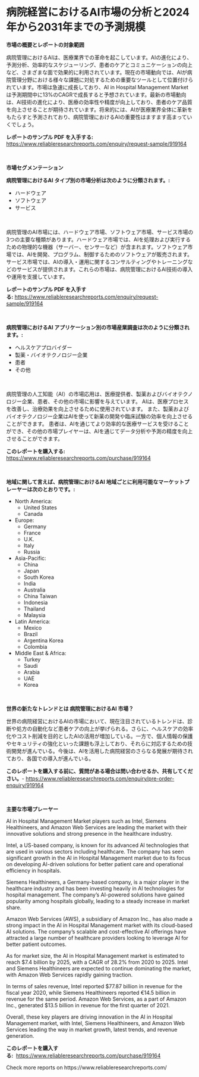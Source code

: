<p><h1>病院経営におけるAI市場の分析と2024年から2031年までの予測規模</h1></p><p><strong>市場の概要とレポートの対象範囲</strong></p>
<p><p>病院管理におけるAIは、医療業界での革命を起こしています。AIの進化により、予測分析、効率的なスケジューリング、患者のケアとコミュニケーションの向上など、さまざまな面で効果的に利用されています。現在の市場動向では、AIが病院管理分野における様々な課題に対処するための重要なツールとして位置付けられています。市場は急速に成長しており、AI in Hospital Management Marketは予測期間中に13%のCAGRで成長すると予想されています。最新の市場動向は、AI技術の進化により、医療の効率性や精度が向上しており、患者のケア品質を向上させることが期待されています。将来的には、AIが医療業界全体に革新をもたらすと予測されており、病院管理におけるAIの重要性はますます高まっていくでしょう。</p></p>
<p><strong>レポートのサンプル PDF を入手する:</strong> <a href="https://www.reliableresearchreports.com/enquiry/request-sample/919164">https://www.reliableresearchreports.com/enquiry/request-sample/919164</a></p>
<p>&nbsp;</p>
<p><strong>市場セグメンテーション</strong></p>
<p><strong>病院管理におけるAI タイプ別の市場分析は次のように分類されます。:</strong></p>
<p><ul><li>ハードウェア</li><li>ソフトウェア</li><li>サービス</li></ul></p>
<p>&nbsp;</p>
<p><p>病院管理のAI市場には、ハードウェア市場、ソフトウェア市場、サービス市場の3つの主要な種類があります。ハードウェア市場では、AIを処理および実行するための物理的な機器（サーバー、センサーなど）が含まれます。ソフトウェア市場では、AIを開発、プログラム、制御するためのソフトウェアが販売されます。サービス市場では、AIの導入・運用に関するコンサルティングやトレーニングなどのサービスが提供されます。これらの市場は、病院管理におけるAI技術の導入や運用を支援しています。</p></p>
<p><strong>レポートのサンプル PDF を入手する:</strong>&nbsp;<a href="https://www.reliableresearchreports.com/enquiry/request-sample/919164">https://www.reliableresearchreports.com/enquiry/request-sample/919164</a></p>
<p>&nbsp;</p>
<p><strong> 病院管理におけるAI アプリケーション別の市場産業調査は次のように分類されます。:</strong></p>
<p><ul><li>ヘルスケアプロバイダー</li><li>製薬・バイオテクノロジー企業</li><li>患者</li><li>その他</li></ul></p>
<p>&nbsp;</p>
<p><p>病院管理の人工知能（AI）の市場応用は、医療提供者、製薬およびバイオテクノロジー企業、患者、その他の市場に影響を与えています。 AIは、医療プロセスを改善し、治療効果を向上させるために使用されています。 また、製薬およびバイオテクノロジー企業はAIを使って新薬の開発や臨床試験の効率を向上させることができます。 患者は、AIを通じてより効率的な医療サービスを受けることができ、その他の市場プレイヤーは、AIを通じてデータ分析や予測の精度を向上させることができます。</p></p>
<p><strong>このレポートを購入する:</strong>&nbsp; <a href="https://www.reliableresearchreports.com/purchase/919164">https://www.reliableresearchreports.com/purchase/919164</a></p>
<p>&nbsp;</p>
<p><strong>地域に関して言えば、病院管理におけるAI 地域ごとに利用可能なマーケットプレーヤーは次のとおりです。:</strong></p>
<p><ul>
    <li>
        North America:
        <ul>
            <li>United States</li>
            <li>Canada</li>
        </ul>
    </li>
    <li>
        Europe:
        <ul>
            <li>Germany</li>
            <li>France</li>
            <li>U.K.</li>
            <li>Italy</li>
            <li>Russia</li>
        </ul>
    </li>
    <li>
        Asia-Pacific:
        <ul>
            <li>China</li>
            <li>Japan</li>
            <li>South Korea</li>
            <li>India</li>
            <li>Australia</li>
            <li>China Taiwan</li>
            <li>Indonesia</li>
            <li>Thailand</li>
            <li>Malaysia</li>
        </ul>
    </li>
    <li>
        Latin America:
        <ul>
            <li>Mexico</li>
            <li>Brazil</li>
            <li>Argentina Korea</li>
            <li>Colombia</li>
        </ul>
    </li>
    <li>
        Middle East & Africa:
        <ul>
            <li>Turkey</li>
            <li>Saudi</li>
            <li>Arabia</li>
            <li>UAE</li>
            <li>Korea</li>
        </ul>
    </li>
    </ul></p>
<p>&nbsp;</p>
<p><strong>世界の新たなトレンドとは 病院管理におけるAI 市場？</strong></p>
<p><p>世界の病院経営におけるAIの市場において、現在注目されているトレンドは、診断や処方の自動化など患者ケアの向上が挙げられる。さらに、ヘルスケアの効率化やコスト削減を目的としたAIの活用が増加している。一方で、個人情報の保護やセキュリティの強化といった課題も浮上しており、それらに対応するための技術開発が進んでいる。今後は、AIを活用した病院経営のさらなる発展が期待されており、各国での導入が進んでいる。</p></p>
<p><strong>このレポートを購入する前に、質問がある場合は問い合わせるか、共有してください。</strong>- <a href="https://www.reliableresearchreports.com/enquiry/pre-order-enquiry/919164">https://www.reliableresearchreports.com/enquiry/pre-order-enquiry/919164</a></p>
<p>&nbsp;</p>
<p><strong>主要な市場プレーヤー</strong></p>
<p><p>AI in Hospital Management Market players such as Intel, Siemens Healthineers, and Amazon Web Services are leading the market with their innovative solutions and strong presence in the healthcare industry. </p><p>Intel, a US-based company, is known for its advanced AI technologies that are used in various sectors including healthcare. The company has seen significant growth in the AI in Hospital Management market due to its focus on developing AI-driven solutions for better patient care and operational efficiency in hospitals.</p><p>Siemens Healthineers, a Germany-based company, is a major player in the healthcare industry and has been investing heavily in AI technologies for hospital management. The company’s AI-powered solutions have gained popularity among hospitals globally, leading to a steady increase in market share.</p><p>Amazon Web Services (AWS), a subsidiary of Amazon Inc., has also made a strong impact in the AI in Hospital Management market with its cloud-based AI solutions. The company’s scalable and cost-effective AI offerings have attracted a large number of healthcare providers looking to leverage AI for better patient outcomes.</p><p>As for market size, the AI in Hospital Management market is estimated to reach $7.4 billion by 2025, with a CAGR of 28.2% from 2020 to 2025. Intel and Siemens Healthineers are expected to continue dominating the market, with Amazon Web Services rapidly gaining traction.</p><p>In terms of sales revenue, Intel reported $77.87 billion in revenue for the fiscal year 2020, while Siemens Healthineers reported €14.5 billion in revenue for the same period. Amazon Web Services, as a part of Amazon Inc., generated $13.5 billion in revenue for the first quarter of 2021.</p><p>Overall, these key players are driving innovation in the AI in Hospital Management market, with Intel, Siemens Healthineers, and Amazon Web Services leading the way in market growth, latest trends, and revenue generation.</p></p>
<p><strong>このレポートを購入する:</strong>&nbsp;&nbsp;<a href="https://www.reliableresearchreports.com/purchase/919164">https://www.reliableresearchreports.com/purchase/919164</a></p>
<p>Check more reports on https://www.reliableresearchreports.com/</p>